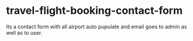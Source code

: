 # travel-flight-booking-contact-form
Its a contact form with all airport auto pupulate and email goes to admin as well as to user.
